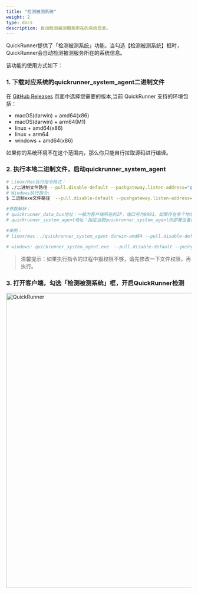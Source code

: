 ```yaml
---
title: "检测被测系统"
weight: 2
type: docs
description: 自动检测被测服务所在的系统信息。
---
```

QuickRunner提供了「检测被测系统」功能，当勾选【检测被测系统】框时，QuickRunner会自动检测被测服务所在的系统信息。

该功能的使用方式如下：
###  1. 下载对应系统的quickrunner_system_agent二进制文件

在 [GitHub Releases][releases] 页面中选择您需要的版本,当前 QuickRunner 支持的环境包括：

- macOS(darwin) + amd64(x86)
- macOS(darwin) + arm64(M1)
- linux + amd64(x86)
- linux + arm64
- windows + amd64(x86)

如果你的系统环境不在这个范围内，那么你只能自行拉取源码进行编译。

###  2. 执行本地二进制文件，启动quickrunner_system_agent
```bash
# Linux/Mac执行指令格式：
$ ./二进制文件路径 --pull.disable-default --pushgateway.listen-address="quickrunner_data_bus地址:端口号"  --ip="quickrunner_system_agent地址" --collector.disable-defaults --collector.cpu --collector.meminfo --collector.diskstats --collector.netdev
# Windows执行指令:
$ 二进制exe文件路径  --pull.disable-default --pushgateway.listen-address="quickrunner_data_bus地址:端口号" --ip="quickrunner_system_agent地址" --collectors.enabled="cpu,os,cs,logical_disk,net"

#参数解析：
# quickrunner_data_bus地址：一般为客户端所在的IP，端口号为9091。如果存在多个地址使用|分割，如："127.0.0.1:9091|192.168.1.2:9091"。该参数用于给客户端上报数据。
# quickrunner_system_agent地址：指定当前quickrunner_system_agent所部署设备的ip地址，如果未设置，默认第一个非回环ipv4地址。

#举例：
# linux/mac：./quickrunner_system_agent-darwin-amd64 --pull.disable-default --pushgateway.listen-address="127.0.0.1:5331"  --ip=127.0.0.1 --collector.disable-defaults --collector.cpu --collector.meminfo --collector.diskstats --collector.netdev

# windows: quickrunner_system_agent.exe  --pull.disable-default --pushgateway.listen-address="127.0.0.1:5331" --ip=127.0.0.1 --collectors.enabled="cpu,os,cs,logical_disk,net"
```
>温馨提示：如果执行指令的过程中报权限不够，请先修改一下文件权限，再执行。

###  3. 打开客户端，勾选「检测被测系统」框，开启QuickRunner检测
<img src="/image/QuickRunner/direction/device_info.png" alt="QuickRunner" width="800">

[releases]: https://github.com/s13669201946/QuickRunner/releases/tag/QuickrunnerV1.0.0
[github-actions]:https://github.com/s13669201946/QuickRunner/releases/tag/QuickrunnerV1.0.0
